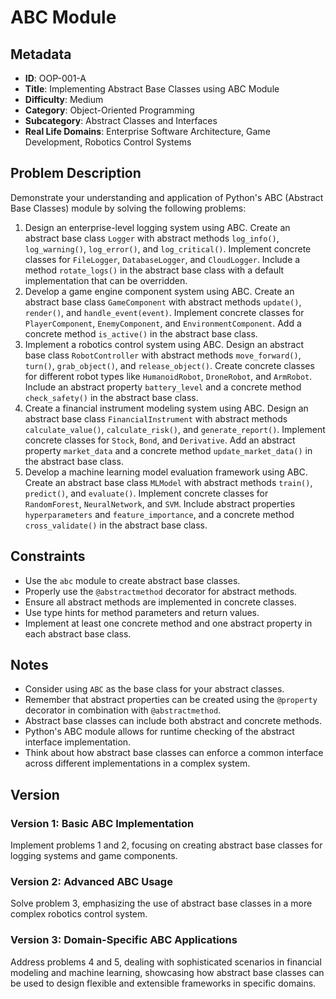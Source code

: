 # ABC Module
## Metadata
- **ID**: OOP-001-A
- **Title**: Implementing Abstract Base Classes using ABC Module
- **Difficulty**: Medium
- **Category**: Object-Oriented Programming
- **Subcategory**: Abstract Classes and Interfaces
- **Real Life Domains**: Enterprise Software Architecture, Game Development, Robotics Control Systems
## Problem Description
Demonstrate your understanding and application of Python's ABC (Abstract Base Classes) module by solving the following problems:
1. Design an enterprise-level logging system using ABC. Create an abstract base class `Logger` with abstract methods `log_info()`, `log_warning()`, `log_error()`, and `log_critical()`. Implement concrete classes for `FileLogger`, `DatabaseLogger`, and `CloudLogger`. Include a method `rotate_logs()` in the abstract base class with a default implementation that can be overridden.
2. Develop a game engine component system using ABC. Create an abstract base class `GameComponent` with abstract methods `update()`, `render()`, and `handle_event(event)`. Implement concrete classes for `PlayerComponent`, `EnemyComponent`, and `EnvironmentComponent`. Add a concrete method `is_active()` in the abstract base class.
3. Implement a robotics control system using ABC. Design an abstract base class `RobotController` with abstract methods `move_forward()`, `turn()`, `grab_object()`, and `release_object()`. Create concrete classes for different robot types like `HumanoidRobot`, `DroneRobot`, and `ArmRobot`. Include an abstract property `battery_level` and a concrete method `check_safety()` in the abstract base class.
4. Create a financial instrument modeling system using ABC. Design an abstract base class `FinancialInstrument` with abstract methods `calculate_value()`, `calculate_risk()`, and `generate_report()`. Implement concrete classes for `Stock`, `Bond`, and `Derivative`. Add an abstract property `market_data` and a concrete method `update_market_data()` in the abstract base class.
5. Develop a machine learning model evaluation framework using ABC. Create an abstract base class `MLModel` with abstract methods `train()`, `predict()`, and `evaluate()`. Implement concrete classes for `RandomForest`, `NeuralNetwork`, and `SVM`. Include abstract properties `hyperparameters` and `feature_importance`, and a concrete method `cross_validate()` in the abstract base class.
## Constraints
- Use the `abc` module to create abstract base classes.
- Properly use the `@abstractmethod` decorator for abstract methods.
- Ensure all abstract methods are implemented in concrete classes.
- Use type hints for method parameters and return values.
- Implement at least one concrete method and one abstract property in each abstract base class.
## Notes
- Consider using `ABC` as the base class for your abstract classes.
- Remember that abstract properties can be created using the `@property` decorator in combination with `@abstractmethod`.
- Abstract base classes can include both abstract and concrete methods.
- Python's ABC module allows for runtime checking of the abstract interface implementation.
- Think about how abstract base classes can enforce a common interface across different implementations in a complex system.
## Version
### Version 1: Basic ABC Implementation
Implement problems 1 and 2, focusing on creating abstract base classes for logging systems and game components.

### Version 2: Advanced ABC Usage
Solve problem 3, emphasizing the use of abstract base classes in a more complex robotics control system.

### Version 3: Domain-Specific ABC Applications
Address problems 4 and 5, dealing with sophisticated scenarios in financial modeling and machine learning, showcasing how abstract base classes can be used to design flexible and extensible frameworks in specific domains.